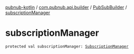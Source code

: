 [pubnub-kotlin](../../index.md) / [com.pubnub.api.builder](../index.md) / [PubSubBuilder](index.md) / [subscriptionManager](./subscription-manager.md)

# subscriptionManager

`protected val subscriptionManager: `[`SubscriptionManager`](../../com.pubnub.api.managers/-subscription-manager/index.md)